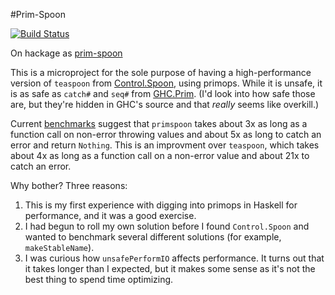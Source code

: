 #Prim-Spoon

[![Build Status](https://travis-ci.org/michaeljklein/prim-spoon.png)](https://travis-ci.org/michaeljklein/prim-spoon)

On hackage as [prim-spoon](https://hackage.haskell.org/package/prim-spoon-0.1.0)

This is a microproject for the sole purpose of having a high-performance 
version of `teaspoon` from [Control.Spoon](http://hackage.haskell.org/package/spoon-0.3.1), using primops.
While it is unsafe, it is as safe as `catch#` and `seq#` from [GHC.Prim](https://hackage.haskell.org/package/ghc-prim-0.4.0.0/candidate/docs/GHC-Prim.html).
(I'd look into how safe those are, but they're hidden in GHC's source and that _really_ seems like overkill.)

Current [benchmarks](https://rawgit.com/michaeljklein/prim-spoon/master/benchmarks.html)
suggest that `primspoon` takes about 3x as long as a function call on non-error 
throwing values and about 5x as long to catch an error and return `Nothing`. 
This is an improvment over `teaspoon`, which takes about 4x as long as a
function call on a non-error value and about 21x to catch an error.

Why bother? Three reasons: 

1. This is my first experience with digging into primops in Haskell for performance, and it was a good exercise.
2. I had begun to roll my own solution before I found `Control.Spoon` and wanted to benchmark several different solutions (for example, `makeStableName`).
3. I was curious how `unsafePerformIO` affects performance. It turns out that it takes longer than I expected, but it makes some sense as it's not the best thing to spend time optimizing.
